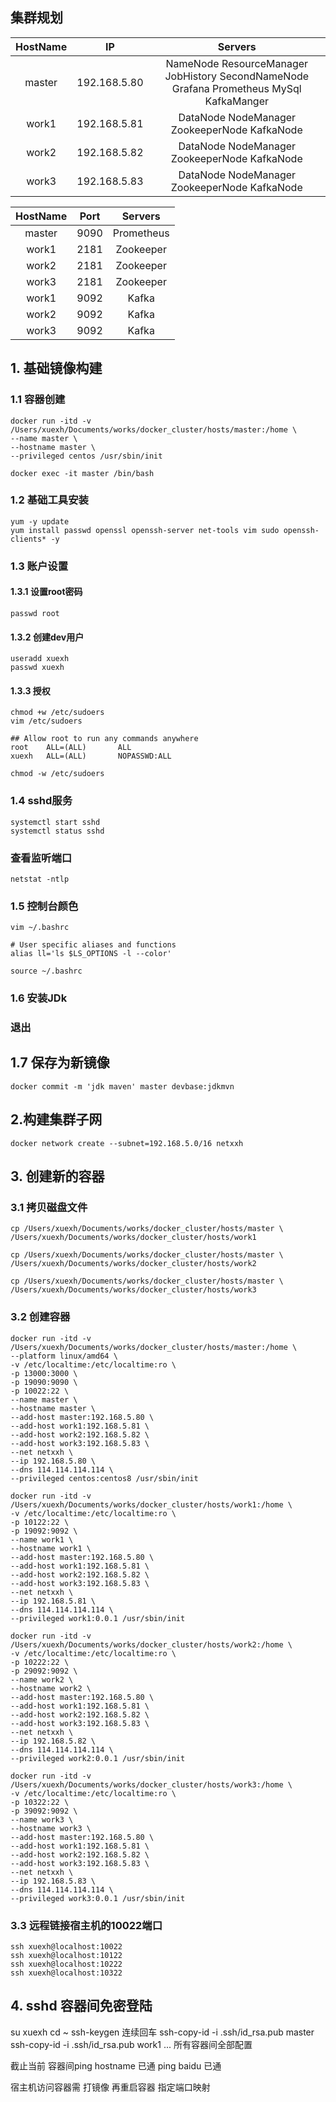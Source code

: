 ## 集群规划
| HostName | IP | Servers |
| :---:  |:---: |:---:|
| master|192.168.5.80| NameNode ResourceManager JobHistory SecondNameNode Grafana Prometheus MySql KafkaManger|
| work1|192.168.5.81|DataNode NodeManager ZookeeperNode KafkaNode |
| work2|192.168.5.82|DataNode NodeManager ZookeeperNode KafkaNode |
| work3|192.168.5.83|DataNode NodeManager ZookeeperNode KafkaNode |

| HostName | Port | Servers |
| :---:  |:---: |:---:|
| master|9090|Prometheus|
| work1|2181|Zookeeper|
| work2|2181|Zookeeper|
| work3|2181|Zookeeper|
| work1|9092|Kafka|
| work2|9092|Kafka|
| work3|9092|Kafka|
## 1. 基础镜像构建
### 1.1 容器创建
```shell
docker run -itd -v /Users/xuexh/Documents/works/docker_cluster/hosts/master:/home \
--name master \
--hostname master \
--privileged centos /usr/sbin/init

docker exec -it master /bin/bash
```
### 1.2 基础工具安装
```shell
yum -y update
yum install passwd openssl openssh-server net-tools vim sudo openssh-clients* -y
```
### 1.3 账户设置
#### 1.3.1 设置root密码
```shell
passwd root
```
#### 1.3.2 创建dev用户
```shell
useradd xuexh  
passwd xuexh
```
#### 1.3.3 授权 
```shell
chmod +w /etc/sudoers
vim /etc/sudoers
```
```shell
## Allow root to run any commands anywhere 
root    ALL=(ALL)       ALL
xuexh   ALL=(ALL)       NOPASSWD:ALL
```
```shell
chmod -w /etc/sudoers
```
### 1.4 sshd服务
```shell
systemctl start sshd
systemctl status sshd
```
### 查看监听端口
```shell
netstat -ntlp
```
### 1.5 控制台颜色
```shell
vim ~/.bashrc
```
```shell
# User specific aliases and functions
alias ll='ls $LS_OPTIONS -l --color'
```
```shell
source ~/.bashrc
```
### 1.6 安装JDk
### 退出
## 1.7 保存为新镜像
```shell
docker commit -m 'jdk maven' master devbase:jdkmvn
```
## 2.构建集群子网
```
docker network create --subnet=192.168.5.0/16 netxxh
```
## 3. 创建新的容器
### 3.1 拷贝磁盘文件
```shell
cp /Users/xuexh/Documents/works/docker_cluster/hosts/master \
/Users/xuexh/Documents/works/docker_cluster/hosts/work1

cp /Users/xuexh/Documents/works/docker_cluster/hosts/master \
/Users/xuexh/Documents/works/docker_cluster/hosts/work2

cp /Users/xuexh/Documents/works/docker_cluster/hosts/master \
/Users/xuexh/Documents/works/docker_cluster/hosts/work3
```
### 3.2 创建容器
```shell
docker run -itd -v /Users/xuexh/Documents/works/docker_cluster/hosts/master:/home \
--platform linux/amd64 \
-v /etc/localtime:/etc/localtime:ro \
-p 13000:3000 \
-p 19090:9090 \
-p 10022:22 \
--name master \
--hostname master \
--add-host master:192.168.5.80 \
--add-host work1:192.168.5.81 \
--add-host work2:192.168.5.82 \
--add-host work3:192.168.5.83 \
--net netxxh \
--ip 192.168.5.80 \
--dns 114.114.114.114 \
--privileged centos:centos8 /usr/sbin/init

docker run -itd -v /Users/xuexh/Documents/works/docker_cluster/hosts/work1:/home \
-v /etc/localtime:/etc/localtime:ro \
-p 10122:22 \
-p 19092:9092 \
--name work1 \
--hostname work1 \
--add-host master:192.168.5.80 \
--add-host work1:192.168.5.81 \
--add-host work2:192.168.5.82 \
--add-host work3:192.168.5.83 \
--net netxxh \
--ip 192.168.5.81 \
--dns 114.114.114.114 \
--privileged work1:0.0.1 /usr/sbin/init

docker run -itd -v /Users/xuexh/Documents/works/docker_cluster/hosts/work2:/home \
-v /etc/localtime:/etc/localtime:ro \
-p 10222:22 \
-p 29092:9092 \
--name work2 \
--hostname work2 \
--add-host master:192.168.5.80 \
--add-host work1:192.168.5.81 \
--add-host work2:192.168.5.82 \
--add-host work3:192.168.5.83 \
--net netxxh \
--ip 192.168.5.82 \
--dns 114.114.114.114 \
--privileged work2:0.0.1 /usr/sbin/init

docker run -itd -v /Users/xuexh/Documents/works/docker_cluster/hosts/work3:/home \
-v /etc/localtime:/etc/localtime:ro \
-p 10322:22 \
-p 39092:9092 \
--name work3 \
--hostname work3 \
--add-host master:192.168.5.80 \
--add-host work1:192.168.5.81 \
--add-host work2:192.168.5.82 \
--add-host work3:192.168.5.83 \
--net netxxh \
--ip 192.168.5.83 \
--dns 114.114.114.114 \
--privileged work3:0.0.1 /usr/sbin/init
```
### 3.3 远程链接宿主机的10022端口
```shell
ssh xuexh@localhost:10022
ssh xuexh@localhost:10122
ssh xuexh@localhost:10222
ssh xuexh@localhost:10322
```
## 4. sshd 容器间免密登陆
su xuexh
cd ~
ssh-keygen 连续回车
ssh-copy-id -i .ssh/id_rsa.pub master
ssh-copy-id -i .ssh/id_rsa.pub work1 
... 
所有容器间全部配置

截止当前 容器间ping hostname 已通
ping baidu 已通

宿主机访问容器需 打镜像 再重启容器 指定端口映射